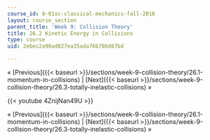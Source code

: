 ```yaml
---
course_id: 8-01sc-classical-mechanics-fall-2016
layout: course_section
parent_title: 'Week 9: Collision Theory'
title: 26.2 Kinetic Energy in Collisions
type: course
uid: 2ebec2a90ad827ea35ada76b78bd67bd

---
```


« [Previous]({{< baseurl >}}/sections/week-9-collision-theory/26.1-momentum-in-collisions) | [Next]({{< baseurl >}}/sections/week-9-collision-theory/26.3-totally-inelastic-collisions) »

{{< youtube 4ZnijNan49U >}}

« [Previous]({{< baseurl >}}/sections/week-9-collision-theory/26.1-momentum-in-collisions) | [Next]({{< baseurl >}}/sections/week-9-collision-theory/26.3-totally-inelastic-collisions) »